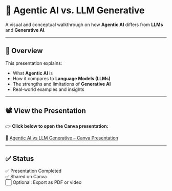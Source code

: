 # 🌟 Agentic AI vs. LLM Generative

A visual and conceptual walkthrough on how **Agentic AI** differs from **LLMs** and **Generative AI**.

---

## 🎯 Overview

This presentation explains:

- What **Agentic AI** is
- How it compares to **Language Models (LLMs)**
- The strengths and limitations of **Generative AI**
- Real-world examples and insights

---

## 📽️ View the Presentation

👉 **Click below to open the Canva presentation:**

🔗 [Agentic AI vs LLM Generative – Canva Presentation](https://www.canva.com/design/DAGpCVlihUA/RjjTN5E4SKF3p1f5cyqU6w/edit?utm_content=DAGpCVlihUA&utm_campaign=designshare&utm_medium=link2&utm_source=sharebutton)

---

## ✅ Status

✅ Presentation Completed  
✅ Shared on Canva  
⬜️ Optional: Export as PDF or video



